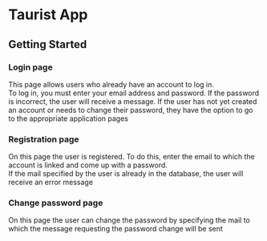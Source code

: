 # Taurist App


## Getting Started

### Login page 
This page allows users who already have an account to log in. \
To log in, you must enter your email address and password. If the password is incorrect, the user will receive a message. If the user has not yet created an account or needs to change their password, they have the option to go to the appropriate application pages

### Registration page
On this page the user is registered. To do this, enter the email to which the account is linked and come up with a password. \
If the mail specified by the user is already in the database, the user will receive an error message 

### Change password page 
On this page the user can change the password by specifying the mail to which the message requesting the password change will be sent
